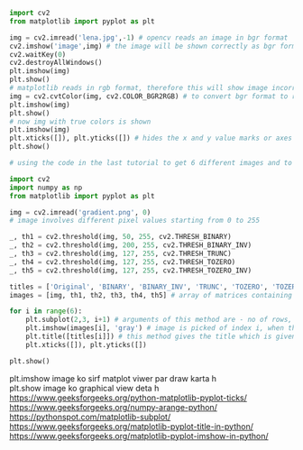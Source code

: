 ```python
import cv2
from matplotlib import pyplot as plt

img = cv2.imread('lena.jpg',-1) # opencv reads an image in bgr format
cv2.imshow('image',img) # the image will be shown correctly as bgr format is used
cv2.waitKey(0)
cv2.destroyAllWindows()
plt.imshow(img)
plt.show()
# matplotlib reads in rgb format, therefore this will show image incorrectly
img = cv2.cvtColor(img, cv2.COLOR_BGR2RGB) # to convert bgr format to rgb using opencv
plt.imshow(img)
plt.show()
# now img with true colors is shown
plt.imshow(img)
plt.xticks([]), plt.yticks([]) # hides the x and y value marks or axes in the image
plt.show()
```

```python
# using the code in the last tutorial to get 6 different images and to show them in a single matplotlib window

import cv2
import numpy as np
from matplotlib import pyplot as plt

img = cv2.imread('gradient.png', 0)
# image involves different pixel values starting from 0 to 255

_, th1 = cv2.threshold(img, 50, 255, cv2.THRESH_BINARY)
_, th2 = cv2.threshold(img, 200, 255, cv2.THRESH_BINARY_INV)
_, th3 = cv2.threshold(img, 127, 255, cv2.THRESH_TRUNC)
_, th4 = cv2.threshold(img, 127, 255, cv2.THRESH_TOZERO)
_, th5 = cv2.threshold(img, 127, 255, cv2.THRESH_TOZERO_INV)

titles = ['Original', 'BINARY', 'BINARY_INV', 'TRUNC', 'TOZERO', 'TOZERO_INV'] # an array of titles
images = [img, th1, th2, th3, th4, th5] # array of matrices containing the information of different images

for i in range(6):
    plt.subplot(2,3, i+1) # arguments of this method are - no of rows, no of columns, index of the image (that is to be assigned)
    plt.imshow(images[i], 'gray') # image is picked of index i, when thresholding is done grayscale images are used so just put gray in second parameter
    plt.title([titles[i]]) # this method gives the title which is given as argument to the corresponding image
    plt.xticks([]), plt.yticks([])

plt.show()
```
plt.imshow image ko sirf matplot viwer par draw karta h <br>
plt.show image ko graphical view deta h <br>
https://www.geeksforgeeks.org/python-matplotlib-pyplot-ticks/  <br>
https://www.geeksforgeeks.org/numpy-arange-python/  <br>
https://pythonspot.com/matplotlib-subplot/   <br>
https://www.geeksforgeeks.org/matplotlib-pyplot-title-in-python/   <br>
https://www.geeksforgeeks.org/matplotlib-pyplot-imshow-in-python/<br>
